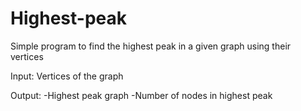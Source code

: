# Highest-peak
Simple program to find the highest peak in a given graph using their vertices

  Input:
            Vertices of the graph

  Output:
              -Highest peak graph
              -Number of nodes in highest peak

